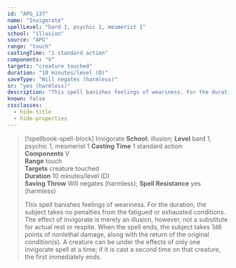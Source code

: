 ```yaml
---
id: "APG_137"
name: "Invigorate"
spellLevel: "bard 1, psychic 1, mesmerist 1"
school: "illusion"
source: "APG"
range: "touch"
castingTime: "1 standard action"
components: "V"
targets: "creature touched"
duration: "10 minutes/level (D)"
saveType: "Will negates (harmless)"
sr: "yes (harmless)"
description: "This spell banishes feelings of weariness. For the duration, the subject takes no penalties from the fatigued or exhausted conditions. The effect of invigorate is merely an illusion, however, not a substitute for actual rest or respite. When the spell ends, the subject takes 1d6 points of nonlethal damage, along with the return of the original condition(s). A creature can be under the effects of only one invigorate spell at a time; if it is cast a second time on that creature, the first immediately ends."
known: false
cssclasses:
  - hide-title
  - hide-properties
---
```


> [!spellbook-spell-block] Invigorate
> **School:** illusion; **Level** bard 1, psychic 1, mesmerist 1
> **Casting Time** 1 standard action  
> **Components** V  
> **Range** touch  
> **Targets** creature touched  
> **Duration** 10 minutes/level (D)  
> **Saving Throw** Will negates (harmless); **Spell Resistance** yes (harmless)
> 
> This spell banishes feelings of weariness. For the duration, the subject takes no penalties from the fatigued or exhausted conditions. The effect of invigorate is merely an illusion, however, not a substitute for actual rest or respite. When the spell ends, the subject takes 1d6 points of nonlethal damage, along with the return of the original condition(s). A creature can be under the effects of only one invigorate spell at a time; if it is cast a second time on that creature, the first immediately ends.
